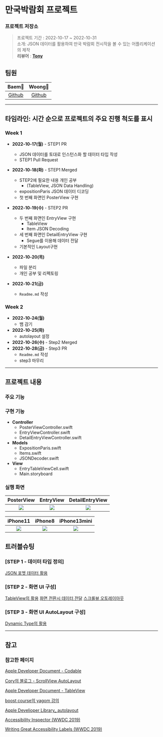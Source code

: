 # 만국박람회 프로젝트

### 프로젝트 저장소
>프로젝트 기간 : 2022-10-17 ~ 2022-10-31<br>
소개: JSON 데이터를 활용하여 만국 박람회 전시작을 볼 수 있는 어플리케이션의 제작<br>
**리뷰어** : [**Tony**](https://github.com/Monsteel)

## 팀원
    
| Baem🐍 | Woong🫠 |
|:---:|:---:|
|[Github](https://github.com/Dylan-Yoon)|[Github](https://github.com/iOS-Woong)|
    


---

## 타임라인: 시간 순으로 프로젝트의 주요 진행 척도를 표시

### Week 1
- **2022-10-17(월)** - STEP1 PR
  - JSON 데이터를 토대로 인스턴스화 할 데이터 타입 작성
  - STEP1 Pull Request
 
- **2022-10-18(화)** - STEP1 Merged
  - STEP2에 필요한 내용 개인 공부
      - (TableView, JSON Data Handling)
  - expositionParis JSON 데이터 디코딩
  - 첫 번째 화면인 PosterView 구현

- **2022-10-19(수)** - STEP2 PR
    - 두 번째 화면인 EntryView 구현
        - TableView
        - Item JSON Decoding
    - 세 번째 화면인 DetailEntryView 구현
        - Segue를 이용해 데이터 전달
    - 기본적인 Layout구현

- **2022-10-20(목)**
    - 파일 분리
    - 개인 공부 및 리펙토링
  
- **2022-10-21(금)** 
  - `Readme.md` 작성

### Week 2
- **2022-10-24(월)**
    - 뱀 감기
- **2022-10-25(화)**
    - autolayout 설정
- **2022-10-26(수)** - Step2 Merged
- **2022-10-28(금)** - Step3 PR
    - `Readme.md` 작성
    - step3 마무리
---

## 프로젝트 내용

### 주요 기능

### 구현 기능


- **Controller**
    - PosterViewController.swift
    - EntryViewController.swift
    - DetailEntryViewController.swift
- **Models**
    - ExpositionParis.swift
    - Items.swift
    - JSONDecoder.swift
- **View**
    - EntryTableViewCell.swift
    - Main.storyboard
 
### 실행 화면

| PosterView | EntryView | DetailEntryView |
|:---:|:---:|:---:|
|![](https://i.imgur.com/bn7033z.png)|![](https://i.imgur.com/9bYn0K3.png)|![](https://i.imgur.com/3ArymCJ.png)|


| iPhone11 | iPhone8 | iPhone13mini |
|:---:|:---:|:---:|
|![](https://i.imgur.com/2FR8ZjY.gif)|![](https://i.imgur.com/624DoBa.gif)|![](https://i.imgur.com/tm3LvLY.gif)|




## 트러블슈팅
### [STEP 1 - 데이터 타입 정의]
[JSON 포멧 데이터 활용](https://github.com/Dylan-yoon/ios-exposition-universelle/wiki/기술적도전-&-트러블슈팅#%EF%B8%8F-tableview의-활용--tableviewcell)

### [STEP 2 - 화면 UI 구성]

[TableView의 활용](https://github.com/Dylan-yoon/ios-exposition-universelle/wiki/기술적도전-&-트러블슈팅#%EF%B8%8F-tableview의-활용--tableviewcell)
[화면 전환시 데이터 전달](https://github.com/Dylan-yoon/ios-exposition-universelle/wiki/기술적도전-&-트러블슈팅#-화면-전환시-데이터-전달)
[스크롤뷰 오토레이아웃](https://github.com/Dylan-yoon/ios-exposition-universelle/wiki/기술적도전-&-트러블슈팅#%EF%B8%8F-scrollview-오토레이아웃)

### [STEP 3 - 화면 UI AutoLayout 구성]
[Dynamic Type의 활용](https://github.com/Dylan-yoon/ios-exposition-universelle/wiki/기술적도전-&-트러블슈팅#%EF%B8%8F-accessibility-inspector의-활용)

---

## 참고 

### 참고한 페이지
[Apple Developer Document - Codable](https://developer.apple.com/documentation/swift/codable/)

[Cory의 블로그 - ScrollView AutoLayout](https://corykim0829.github.io/ios/UIScrollView-with-storyboard/#)

[Apple Developer Document - TableView](https://developer.apple.com/documentation/uikit/uitableview/)

[boost course의 yagom 강의](https://www.boostcourse.org/mo326/lecture/18732?isDesc=false)

[Apple Develioper Library_ autolayout](https://developer.apple.com/library/archive/documentation/UserExperience/Conceptual/AutolayoutPG/AnatomyofaConstraint.html#//apple_ref/doc/uid/TP40010853-CH9-SW1)

[Accessibility Inspector (WWDC 2019)](https://developer.apple.com/videos/play/wwdc2019/257/)

[Writing Great Accessibility Labels (WWDC 2019)](https://developer.apple.com/videos/play/wwdc2019/254/)
